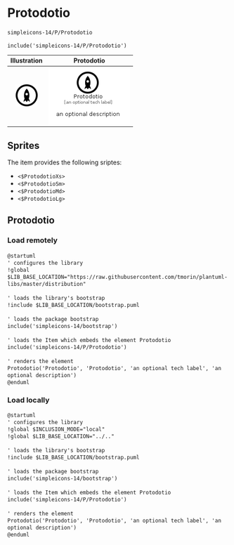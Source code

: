 # Protodotio


```text
simpleicons-14/P/Protodotio
```

```text
include('simpleicons-14/P/Protodotio')
```



| Illustration | Protodotio |
| :---: | :---: |
| ![illustration for Illustration](../../simpleicons-14/P/Protodotio.png) | ![illustration for Protodotio](../../simpleicons-14/P/Protodotio.Local.png) |



## Sprites
The item provides the following sriptes:

- `<$ProtodotioXs>`
- `<$ProtodotioSm>`
- `<$ProtodotioMd>`
- `<$ProtodotioLg>`





## Protodotio

### Load remotely
```plantuml
@startuml
' configures the library
!global $LIB_BASE_LOCATION="https://raw.githubusercontent.com/tmorin/plantuml-libs/master/distribution"

' loads the library's bootstrap
!include $LIB_BASE_LOCATION/bootstrap.puml

' loads the package bootstrap
include('simpleicons-14/bootstrap')

' loads the Item which embeds the element Protodotio
include('simpleicons-14/P/Protodotio')

' renders the element
Protodotio('Protodotio', 'Protodotio', 'an optional tech label', 'an optional description')
@enduml
```

### Load locally
```plantuml
@startuml
' configures the library
!global $INCLUSION_MODE="local"
!global $LIB_BASE_LOCATION="../.."

' loads the library's bootstrap
!include $LIB_BASE_LOCATION/bootstrap.puml

' loads the package bootstrap
include('simpleicons-14/bootstrap')

' loads the Item which embeds the element Protodotio
include('simpleicons-14/P/Protodotio')

' renders the element
Protodotio('Protodotio', 'Protodotio', 'an optional tech label', 'an optional description')
@enduml
```

